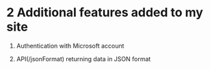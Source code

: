 # 2 Additional features added to my site

1. Authentication with Microsoft account

2. API(/jsonFormat) returning data in JSON format


